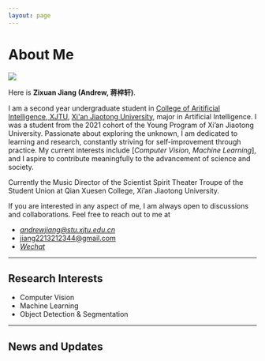 ```yaml
---
layout: page
---
```


# About Me

<img src="https://Andrew0425.github.io/profile.png" class="floatpic">

Here is **Zixuan Jiang (Andrew, 蒋梓轩)**.<br>

I am a second year undergraduate student in [College of Aritificial Intelligence, XJTU](https://iair.xjtu.edu.cn/index.htm), [Xi'an Jiaotong University](https://www.xjtu.edu.cn/), major in Artificial Intelligence. I was a student from the 2021 cohort of the Young Program of Xi’an Jiaotong University. Passionate about exploring the unknown, I am dedicated to learning and research, constantly striving for self-improvement through practice. My current interests include [*Computer Vision*, *Machine Learning*], and I aspire to contribute meaningfully to the advancement of science and society.<br>

Currently the Music Director of the Scientist Spirit Theater Troupe of the Student Union at Qian Xuesen College, Xi’an Jiaotong University.<br>

If you are interested in any aspect of me, I am always open to discussions and collaborations. Feel free to reach out to me at 
- *andrewjiang@stu.xjtu.edu.cn*
- jiang2213212344@gmail.com
- [*Wechat*](https://Andrew0425.github.io/wechat.jpg)

---

## Research Interests

- Computer Vision
- Machine Learning
- Object Detection & Segmentation

---

## News and Updates
